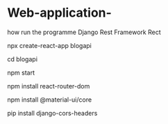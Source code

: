 # Web-application-

how run the programme  Django Rest Framework Rect

npx create-react-app blogapi

cd blogapi

npm start

npm install react-router-dom

npm install @material-ui/core

pip install django-cors-headers
